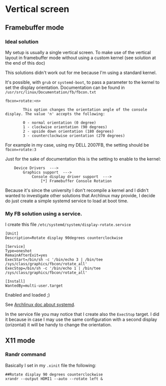 # Vertical screen

## Framebuffer mode

### Ideal solution
My setup is usually a single vertical screen. To make use of the vertical layout in framebuffer mode without using a custom kernel (see solution at the end of this doc)

This solutions didn't work out for me because I'm using a standard kernel.

It's possible, with `grub` or `systemd-boot`, to pass a parameter to the kernel to set the display orientation.
Documentation can be found in `/usr/src/linux/Documentation/fb/fbcon.txt`

	fbcon=rotate:<n>
 	
	        This option changes the orientation angle of the console display. The value 'n' accepts the following:
 	
	        0 - normal orientation (0 degree)
	        1 - clockwise orientation (90 degrees)
	        2 - upside down orientation (180 degrees)
	        3 - counterclockwise orientation (270 degrees)

For example in my case, using my DELL 2007FB, the setting should be `fbcon=rotate:3`

Just for the sake of documentation this is the setting to enable to the kernel:
```
    Device Drivers  --->
	    Graphics support  --->
	        Console display driver support  --->
	            [*] Framebuffer Console Rotation
```

Because it's since the university I don't recompile a kernel and I didn't wanted to investigate other solutions that Archlinux may provide, I decide do just create a simple systemd service to load at boot time.

### My FB solution using a service.

I create this file `/etc/systemd/system/display-rotate.service`
```
[Unit]
Description=Rotate display 90degrees counterclockwise

[Service]
Type=oneshot
RemainAfterExit=yes
ExecStart=/bin/sh -c '/bin/echo 3 | /bin/tee /sys/class/graphics/fbcon/rotate_all'
ExecStop=/bin/sh -c '/bin/echo 1 | /bin/tee /sys/class/graphics/fbcon/rotate_all'

[Install]
WantedBy=multi-user.target
```

Enabled and loaded ;)

See [Archlinux doc about systemd](https://wiki.archlinux.org/index.php/systemd#Writing_unit_files).

In the service file you may notice that I create also the `ExecStop` target. I did it because in case I may use the same configuration with a second display (orizontal) it will be handy to change the orientation.


## X11 mode

### Randr command

Basically I set in my `.xinit` file the following:

```
##Rotate display 90 degrees counterclockwise
xrandr --output HDMI1 --auto --rotate left &
```
